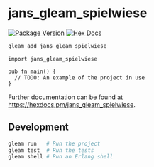 # jans_gleam_spielwiese

[![Package Version](https://img.shields.io/hexpm/v/jans_gleam_spielwiese)](https://hex.pm/packages/jans_gleam_spielwiese)
[![Hex Docs](https://img.shields.io/badge/hex-docs-ffaff3)](https://hexdocs.pm/jans_gleam_spielwiese/)

```sh
gleam add jans_gleam_spielwiese
```
```gleam
import jans_gleam_spielwiese

pub fn main() {
  // TODO: An example of the project in use
}
```

Further documentation can be found at <https://hexdocs.pm/jans_gleam_spielwiese>.

## Development

```sh
gleam run   # Run the project
gleam test  # Run the tests
gleam shell # Run an Erlang shell
```
